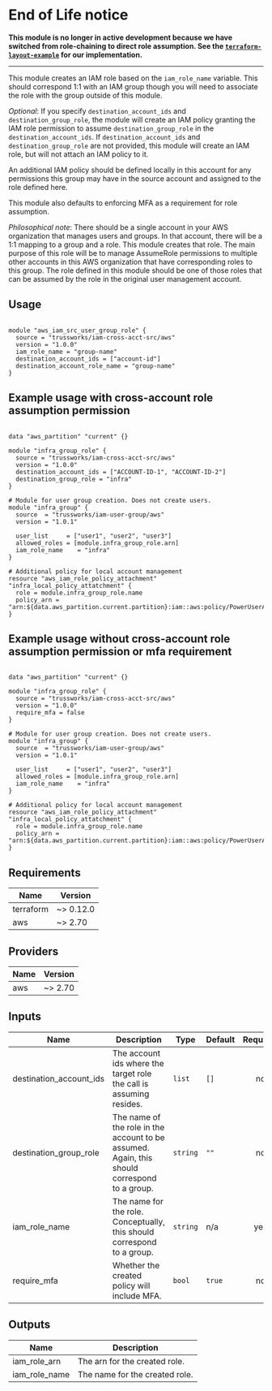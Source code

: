 # End of Life notice

**This module is no longer in active development because we have switched from role-chaining to direct role assumption. See the [`terraform-layout-example`](https://github.com/trussworks/terraform-layout-example) for our implementation.**

---

This module creates an IAM role based on the `iam_role_name` variable. This should correspond 1:1 with an IAM group though you will need to associate the role with the group outside of this module.

_Optional_: If you specify `destination_account_ids` and `destination_group_role`, the module will create an IAM policy granting the IAM role permission to assume `destination_group_role` in the `destination_account_ids`. If `destination_account_ids` and `destination_group_role` are not provided, this module will create an IAM role, but will not attach an IAM policy to it.

An additional IAM policy should be defined locally in this account for any permissions this group may have in the source account and assigned to the role defined here.

This module also defaults to enforcing MFA as a requirement for role assumption.

_Philosophical note_: There should be a single account in your AWS organization that manages users and groups. In that account, there will be a 1:1 mapping to a group and a role. This module creates that role. The main purpose of this role will be to manage AssumeRole permissions to multiple other accounts in this AWS organization that have corresponding roles to this group.
The role defined in this module should be one of those roles that can be assumed by the role in the original user management account.

## Usage

```hcl

module "aws_iam_src_user_group_role" {
  source = "trussworks/iam-cross-acct-src/aws"
  version = "1.0.0"
  iam_role_name = "group-name"
  destination_account_ids = ["account-id"]
  destination_account_role_name = "group-name"
}
```

## Example usage with cross-account role assumption permission

```hcl

data "aws_partition" "current" {}

module "infra_group_role" {
  source = "trussworks/iam-cross-acct-src/aws"
  version = "1.0.0"
  destination_account_ids = ["ACCOUNT-ID-1", "ACCOUNT-ID-2"]
  destination_group_role = "infra"
}

# Module for user group creation. Does not create users.
module "infra_group" {
  source  = "trussworks/iam-user-group/aws"
  version = "1.0.1"

  user_list     = ["user1", "user2", "user3"]
  allowed_roles = [module.infra_group_role.arn]
  iam_role_name    = "infra"
}

# Additional policy for local account management
resource "aws_iam_role_policy_attachment" "infra_local_policy_attatchment" {
  role = module.infra_group_role.name
  policy_arn = "arn:${data.aws_partition.current.partition}:iam::aws:policy/PowerUserAccess"
}

```

## Example usage without cross-account role assumption permission or mfa requirement

```hcl

data "aws_partition" "current" {}

module "infra_group_role" {
  source = "trussworks/iam-cross-acct-src/aws"
  version = "1.0.0"
  require_mfa = false
}

# Module for user group creation. Does not create users.
module "infra_group" {
  source  = "trussworks/iam-user-group/aws"
  version = "1.0.1"

  user_list     = ["user1", "user2", "user3"]
  allowed_roles = [module.infra_group_role.arn]
  iam_role_name    = "infra"
}

# Additional policy for local account management
resource "aws_iam_role_policy_attachment" "infra_local_policy_attatchment" {
  role = module.infra_group_role.name
  policy_arn = "arn:${data.aws_partition.current.partition}:iam::aws:policy/PowerUserAccess"
}
```

<!-- BEGINNING OF PRE-COMMIT-TERRAFORM DOCS HOOK -->
## Requirements

| Name | Version |
|------|---------|
| terraform | ~> 0.12.0 |
| aws | ~> 2.70 |

## Providers

| Name | Version |
|------|---------|
| aws | ~> 2.70 |

## Inputs

| Name | Description | Type | Default | Required |
|------|-------------|------|---------|:--------:|
| destination\_account\_ids | The account ids where the target role the call is assuming resides. | `list` | `[]` | no |
| destination\_group\_role | The name of the role in the account to be assumed. Again, this should correspond to a group. | `string` | `""` | no |
| iam\_role\_name | The name for the role. Conceptually, this should correspond to a group. | `string` | n/a | yes |
| require\_mfa | Whether the created policy will include MFA. | `bool` | `true` | no |

## Outputs

| Name | Description |
|------|-------------|
| iam\_role\_arn | The arn for the created role. |
| iam\_role\_name | The name for the created role. |

<!-- END OF PRE-COMMIT-TERRAFORM DOCS HOOK -->
